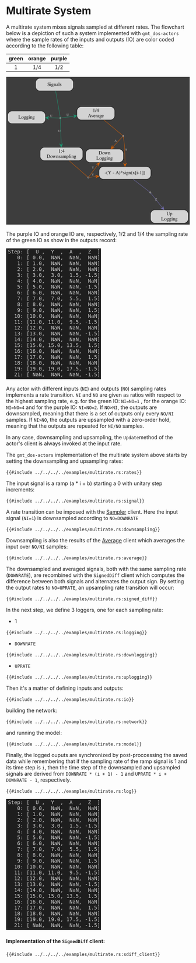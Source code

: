 # Multirate System

A multirate system mixes signals sampled at different rates.
The flowchart below is a depiction of such a system implemented with `gmt_dos-actors` where the sample rates of the inputs and outputs (IO) are color coded according to the following table:

| green | orange | purple |
|:-----:|:------:|:------:|
| 1 | 1/4 | 1/2 |

![Multirate model](multirate-model.dot.svg)

The purple IO and orange IO are, respectively, 1/2 and 1/4 the sampling rate of the green IO as show in the outputs record:

![Multirate logs](multirate_out.png)

Any actor with different inputs (`NI`) and outputs (`NO`) sampling rates implements a rate transition.
`NI` and `NO` are given as ratios with respect to the highest sampling rate, e.g. for the green IO: `NI=NO=1` , for the orange IO: `NI=NO=4` and for the purple IO: `NI=NO=2`.
If `NO>NI`, the outputs are downsampled, meaning that there is a set of outputs only every `NO/NI` samples.
If `NI>NO`, the outputs are upsampled with a zero-order hold, meaning that the outputs are repeated for `NI/NO` samples.

In any case, downsampling and upsampling,
the `Update`method of the actor's client is always invoked at the input rate.

The `gmt_dos-actors` implementation of the multirate system above starts by setting the downsampling and upsampling rates:
```rust,no_run,noplayground
{{#include ../../../../examples/multirate.rs:rates}}
```

The input signal is a ramp (a * i + b) starting a 0 with unitary step increments:
```rust,no_run,noplayground
{{#include ../../../../examples/multirate.rs:signal}}
```

A rate transition can be imposed with the [Sampler](https://docs.rs/gmt_dos-actors/latest/gmt_dos_actors/clients/struct.Sampler.html) client.
Here the input signal (`NI=1`) is downsampled according to `NO=DOWNRATE`
 ```rust,no_run,noplayground
{{#include ../../../../examples/multirate.rs:downsampling}}
```

Downsampling is also the results of the [Average](https://docs.rs/gmt_dos-actors/latest/gmt_dos_actors/clients/struct.Average.html) client which averages the input over `NO/NI` samples:
```rust,no_run,noplayground
{{#include ../../../../examples/multirate.rs:average}}
```

The downsampled and averaged signals, both with the same sampling rate (`DOWNRATE`), are recombined with the `SignedDiff` client which computes the difference between both signals and alternates the output sign.
By setting the output rates to `NO=UPRATE`, an upsampling rate transition will occur:
```rust,no_run,noplayground
{{#include ../../../../examples/multirate.rs:signed_diff}}
```

In the next step, we define 3 loggers, one for each sampling rate:
 * 1
 ```rust,no_run,noplayground
{{#include ../../../../examples/multirate.rs:logging}}
```
 * `DOWNRATE`
  ```rust,no_run,noplayground
{{#include ../../../../examples/multirate.rs:downlogging}}
```
 * `UPRATE`
  ```rust,no_run,noplayground
{{#include ../../../../examples/multirate.rs:uplogging}}
```

Then it's a matter of defining inputs and outputs:
  ```rust,no_run,noplayground
{{#include ../../../../examples/multirate.rs:io}}
```
 building the network:
  ```rust,no_run,noplayground
{{#include ../../../../examples/multirate.rs:network}}
```
and running the model:
  ```rust,no_run,noplayground
{{#include ../../../../examples/multirate.rs:model}}
```

Finally, the logged ouputs are synchronized by post-proccessing the saved data while remembering that if the sampling rate of the ramp signal is 1 and its time step is `i`, then the time step of the downsampled and upsampled signals are derived from `DOWNRATE * (i + 1) - 1` and `UPRATE * i + DOWNRATE - 1`, respectively.
  ```rust,no_run,noplayground
{{#include ../../../../examples/multirate.rs:log}}
```
![Multirate logs](multirate_out.png)


#### Implementation of the `SignedDiff` client:
```rust,no_run,noplayground
{{#include ../../../../examples/multirate.rs:sdiff_client}}
```
